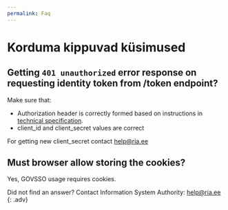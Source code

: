 ```yaml
---
permalink: Faq
---
```


# Korduma kippuvad küsimused

## Getting `401 unauthorized` error response on requesting identity token from /token endpoint?

Make sure that:
- Authorization header is correctly formed based on instructions in [technical specification](/TechnicalSpecification#62-identity-token-request).
- client_id and client_secret values are correct

For getting new client_secret contact help@ria.ee

## Must browser allow storing the cookies?

Yes, GOVSSO usage requires cookies.  

Did not find an answer? Contact Information System Authority: help@ria.ee
{: .adv}
